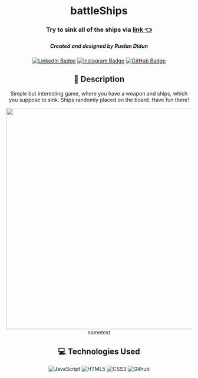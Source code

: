 <div id="description" align="center">

#  battleShips 


### Try to sink all of the ships via [link 👈](https://ruslandidun91.github.io/battleships_js/)
    
<div id="description" align="center">

##### Created and designed by Ruslan Didun

[![LinkedIn Badge](https://img.shields.io/badge/-RuslanDidun-blue?style=flat&logo=Linkedin&logoColor=black)](https://www.linkedin.com/in/ruslan-didun/)
[![Instagram Badge](https://img.shields.io/badge/-wanderlust_unlimited-skyblue?style=flat&logo=Instagram&logoColor=black)](https://www.instagram.com/wanderlust_unlimited_/)
[![GitHub Badge](https://img.shields.io/badge/-RuslanDidun-junglegreen?style=flat&logo=GitHub&logoColor=black)](https://github.com/RuslanDidun)


## :pencil: Description
Simple but interesting game, where you have a weapon and ships, which you suppose to sink.
Ships randomly placed on the board. Have fun there!

<span id="header" align="left">
  <img src="https://i.imgur.com/AeJCbfZ.png" width="600" height="600">
</span>
sometext

## :computer: Technologies Used
![JavaScript](https://img.shields.io/badge/-JavaScript-05122A?style=flat&logo=javascript)
![HTML5](https://img.shields.io/badge/-HTML5-05122A?style=flat&logo=html5)
![CSS3](https://img.shields.io/badge/-CSS-05122A?style=flat&logo=css3)
![Github](https://img.shields.io/badge/-GitHub-05122A?style=flat&logo=github)

